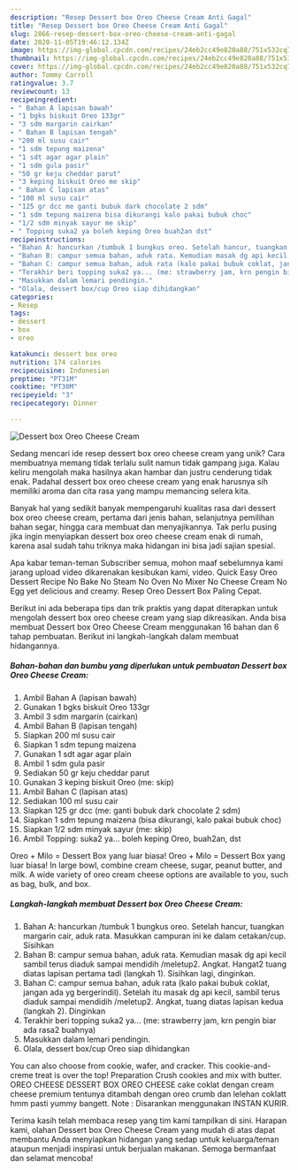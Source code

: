 ```yaml
---
description: "Resep Dessert box Oreo Cheese Cream Anti Gagal"
title: "Resep Dessert box Oreo Cheese Cream Anti Gagal"
slug: 2866-resep-dessert-box-oreo-cheese-cream-anti-gagal
date: 2020-11-05T19:46:12.134Z
image: https://img-global.cpcdn.com/recipes/24eb2cc49e820a88/751x532cq70/dessert-box-oreo-cheese-cream-foto-resep-utama.jpg
thumbnail: https://img-global.cpcdn.com/recipes/24eb2cc49e820a88/751x532cq70/dessert-box-oreo-cheese-cream-foto-resep-utama.jpg
cover: https://img-global.cpcdn.com/recipes/24eb2cc49e820a88/751x532cq70/dessert-box-oreo-cheese-cream-foto-resep-utama.jpg
author: Tommy Carroll
ratingvalue: 3.7
reviewcount: 13
recipeingredient:
- " Bahan A lapisan bawah"
- "1 bgks biskuit Oreo 133gr"
- "3 sdm margarin cairkan"
- " Bahan B lapisan tengah"
- "200 ml susu cair"
- "1 sdm tepung maizena"
- "1 sdt agar agar plain"
- "1 sdm gula pasir"
- "50 gr keju cheddar parut"
- "3 keping biskuit Oreo me skip"
- " Bahan C lapisan atas"
- "100 ml susu cair"
- "125 gr dcc me ganti bubuk dark chocolate 2 sdm"
- "1 sdm tepung maizena bisa dikurangi kalo pakai bubuk choc"
- "1/2 sdm minyak sayur me skip"
- " Topping suka2 ya boleh keping Oreo buah2an dst"
recipeinstructions:
- "Bahan A: hancurkan /tumbuk 1 bungkus oreo. Setelah hancur, tuangkan margarin cair, aduk rata. Masukkan campuran ini ke dalam cetakan/cup. Sisihkan"
- "Bahan B: campur semua bahan, aduk rata. Kemudian masak dg api kecil sambil terus diaduk sampai mendidih /meletup2. Angkat. Hangat2 tuang diatas lapisan pertama tadi (langkah 1). Sisihkan lagi, dinginkan."
- "Bahan C: campur semua bahan, aduk rata (kalo pakai bubuk coklat, jangan ada yg bergerindil). Setelah itu masak dg api kecil, sambil terus diaduk sampai mendidih /meletup2. Angkat, tuang diatas lapisan kedua (langkah 2). Dinginkan"
- "Terakhir beri topping suka2 ya... (me: strawberry jam, krn pengin biar ada rasa2 buahnya)"
- "Masukkan dalam lemari pendingin."
- "Olala, dessert box/cup Oreo siap dihidangkan"
categories:
- Resep
tags:
- dessert
- box
- oreo

katakunci: dessert box oreo 
nutrition: 174 calories
recipecuisine: Indonesian
preptime: "PT31M"
cooktime: "PT30M"
recipeyield: "3"
recipecategory: Dinner

---
```



![Dessert box Oreo Cheese Cream](https://img-global.cpcdn.com/recipes/24eb2cc49e820a88/751x532cq70/dessert-box-oreo-cheese-cream-foto-resep-utama.jpg)

Sedang mencari ide resep dessert box oreo cheese cream yang unik? Cara membuatnya memang tidak terlalu sulit namun tidak gampang juga. Kalau keliru mengolah maka hasilnya akan hambar dan justru cenderung tidak enak. Padahal dessert box oreo cheese cream yang enak harusnya sih memiliki aroma dan cita rasa yang mampu memancing selera kita.

Banyak hal yang sedikit banyak mempengaruhi kualitas rasa dari dessert box oreo cheese cream, pertama dari jenis bahan, selanjutnya pemilihan bahan segar, hingga cara membuat dan menyajikannya. Tak perlu pusing jika ingin menyiapkan dessert box oreo cheese cream enak di rumah, karena asal sudah tahu triknya maka hidangan ini bisa jadi sajian spesial.

Apa kabar teman-teman Subscriber semua, mohon maaf sebelumnya kami jarang upload video dikarenakan kesibukan kami, video. Quick Easy Oreo Dessert Recipe No Bake No Steam No Oven No Mixer No Cheese Cream No Egg yet delicious and creamy. Resep Oreo Dessert Box Paling Cepat.


Berikut ini ada beberapa tips dan trik praktis yang dapat diterapkan untuk mengolah dessert box oreo cheese cream yang siap dikreasikan. Anda bisa membuat Dessert box Oreo Cheese Cream menggunakan 16 bahan dan 6 tahap pembuatan. Berikut ini langkah-langkah dalam membuat hidangannya.

<!--inarticleads1-->

##### Bahan-bahan dan bumbu yang diperlukan untuk pembuatan Dessert box Oreo Cheese Cream:

1. Ambil  Bahan A (lapisan bawah)
1. Gunakan 1 bgks biskuit Oreo 133gr
1. Ambil 3 sdm margarin (cairkan)
1. Ambil  Bahan B (lapisan tengah)
1. Siapkan 200 ml susu cair
1. Siapkan 1 sdm tepung maizena
1. Gunakan 1 sdt agar agar plain
1. Ambil 1 sdm gula pasir
1. Sediakan 50 gr keju cheddar parut
1. Gunakan 3 keping biskuit Oreo (me: skip)
1. Ambil  Bahan C (lapisan atas)
1. Sediakan 100 ml susu cair
1. Siapkan 125 gr dcc (me: ganti bubuk dark chocolate 2 sdm)
1. Siapkan 1 sdm tepung maizena (bisa dikurangi, kalo pakai bubuk choc)
1. Siapkan 1/2 sdm minyak sayur (me: skip)
1. Ambil  Topping: suka2 ya... boleh keping Oreo, buah2an, dst


Oreo + Milo = Dessert Box yang luar biasa! Oreo + Milo = Dessert Box yang luar biasa! In large bowl, combine cream cheese, sugar, peanut butter, and milk. A wide variety of oreo cream cheese options are available to you, such as bag, bulk, and box. 

<!--inarticleads2-->

##### Langkah-langkah membuat Dessert box Oreo Cheese Cream:

1. Bahan A: hancurkan /tumbuk 1 bungkus oreo. Setelah hancur, tuangkan margarin cair, aduk rata. Masukkan campuran ini ke dalam cetakan/cup. Sisihkan
1. Bahan B: campur semua bahan, aduk rata. Kemudian masak dg api kecil sambil terus diaduk sampai mendidih /meletup2. Angkat. Hangat2 tuang diatas lapisan pertama tadi (langkah 1). Sisihkan lagi, dinginkan.
1. Bahan C: campur semua bahan, aduk rata (kalo pakai bubuk coklat, jangan ada yg bergerindil). Setelah itu masak dg api kecil, sambil terus diaduk sampai mendidih /meletup2. Angkat, tuang diatas lapisan kedua (langkah 2). Dinginkan
1. Terakhir beri topping suka2 ya... (me: strawberry jam, krn pengin biar ada rasa2 buahnya)
1. Masukkan dalam lemari pendingin.
1. Olala, dessert box/cup Oreo siap dihidangkan


You can also choose from cookie, wafer, and cracker. This cookie-and-creme treat is over the top! Preparation Crush cookies and mix with butter. OREO CHEESE DESSERT BOX OREO CHEESE cake coklat dengan cream cheese premium tentunya ditambah dengan oreo crumb dan lelehan coklatt hmm pasti yummy bangett. Note : Disarankan menggunakan INSTAN KURIR. 

Terima kasih telah membaca resep yang tim kami tampilkan di sini. Harapan kami, olahan Dessert box Oreo Cheese Cream yang mudah di atas dapat membantu Anda menyiapkan hidangan yang sedap untuk keluarga/teman ataupun menjadi inspirasi untuk berjualan makanan. Semoga bermanfaat dan selamat mencoba!
